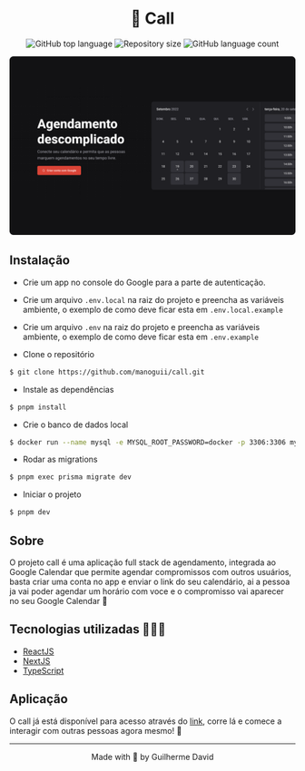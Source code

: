 <h1 align="center">
  📅 Call
</h1>

<p align="center">
  <img alt="GitHub top language" src="https://img.shields.io/github/languages/top/manoguii/call?color=blue">
  <img alt="Repository size" src="https://img.shields.io/github/repo-size/manoguii/call?color=blue">
  <img alt="GitHub language count" src="https://img.shields.io/github/languages/count/manoguii/call?color=blue">
</p>

<div align="left">
  <img src="public/call.png" alt="faladev" >
</div>

## Instalação

- Crie um app no console do Google para a parte de autenticação.

- Crie um arquivo ```.env.local``` na raiz do projeto e preencha as variáveis ambiente, o exemplo de como deve ficar esta em ```.env.local.example```

- Crie um arquivo ```.env``` na raiz do projeto e preencha as variáveis ambiente, o exemplo de como deve ficar esta em ```.env.example```

- Clone o repositório
```bash
$ git clone https://github.com/manoguii/call.git
```

- Instale as dependências
```bash
$ pnpm install
```

- Crie o banco de dados local
```bash
$ docker run --name mysql -e MYSQL_ROOT_PASSWORD=docker -p 3306:3306 mysql:latest
```

- Rodar as migrations
```bash
$ pnpm exec prisma migrate dev
```

- Iniciar o projeto
```bash
$ pnpm dev
```

## Sobre

O projeto call é uma aplicação full stack de agendamento, integrada ao Google Calendar que permite agendar compromissos com outros usuários, basta criar uma conta no app e enviar o link do seu calendário, ai a pessoa ja vai poder agendar um horário com voce e o compromisso vai aparecer no seu Google Calendar 🚀


## Tecnologias utilizadas 👩🏻‍💻

- [ReactJS](https://reactjs.org/)
- [NextJS](https://nextjs.org/)
- [TypeScript](https://www.typescriptlang.org/)

## Aplicação

O call já está disponível para acesso através do [link](https://call-chi.vercel.app), corre lá e comece a interagir com outras pessoas agora mesmo!  🚀

---

<p align="center">Made with 💙 by Guilherme David</p>
